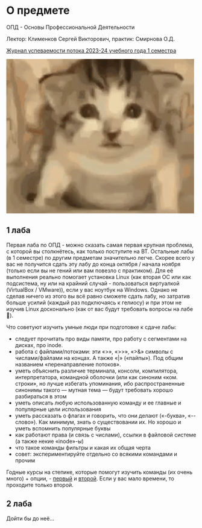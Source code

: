 # О предмете
ОПД - Основы Профессиональной Деятельности

Лектор: Клименков Сергей Викторович, практик: Смирнова О.Д.

[Журнал успеваемости потока 2023-24 учебного года 1 семестра](https://docs.google.com/spreadsheets/d/13S-2iAf4nN32t-FHNJ_jX8qY8gaT1N2PcAmV19g3OMo/edit#gid=1376124505)

![](https://github.com/petrovviacheslav/myitmo/blob/main/gifs/cat-opd.gif)

## 1 лаба
Первая лаба по ОПД - можно сказать самая первая крупная проблема, с которой вы столкнётесь, как только поступите на ВТ. Остальные лабы (в 1 семестре) по другим предметам значительно легче. Скорее всего у вас не получится сдать эту лабу до конца октября / начала ноября (только если вы не гений или вам повезло с практиком). Для её выполнения реально помогает установка Linux (как вторая ОС или как подсистема, ну или на крайний случай - пользоваться виртуалкой (VirtualBox / VMware)), если у вас ноутбук на Windows. Однако не сделав ничего из этого вы всё равно сможете сдать лабу, но затратив больше усилий (каждый раз подключаясь к гелиосу) и при этом не изучив Linux досконально (как от вас будут требовать вопросы на лабе :poop:). 

Что советуют изучить умные люди при подготовке к сдаче лабы:
- cледует прочитать про виды памяти, про работу с сегментами на дисках, про inode.
- работа с файлами/потоками: эти «>», «>>», «>&» символы с числами/файлами на концах. А также «|» («пайпы»). Под общим названием «перенаправление потоков».
- уметь объяснить различие терминала, консоли, компилятора, интерпретатора, командной оболочки (или как синоним «ком. строки», но лучше избегать упоминания, ибо распространенные синонимы такого — мутная тема — будут требовать хорошо разбираться в этом
- уметь описать любую использованную команду и ее главные и популярные цели использования
- уметь рассказать о флагах и говорить, что они делают («-буква», «-- слово»). Как минимум, знать о существовании их. Но хорошо и уметь вспомнить популярные буквы
- как работают права (и связь с числами), ссылки в файловой системе (а также некие «inode»-ы)
- что такое команды фильтры и какая их общая черта
- совет: экспериментируйте отдельно со всякими командами и прочим

Годные курсы на степике, которые помогут изучить команды (их очень много) + опции, - [первый](https://stepik.org/course/548/syllabus) и [второй](https://stepik.org/course/762/syllabus). Если у вас мало времени, то проходите только второй.

## 2 лаба

Дойти бы до неё...
